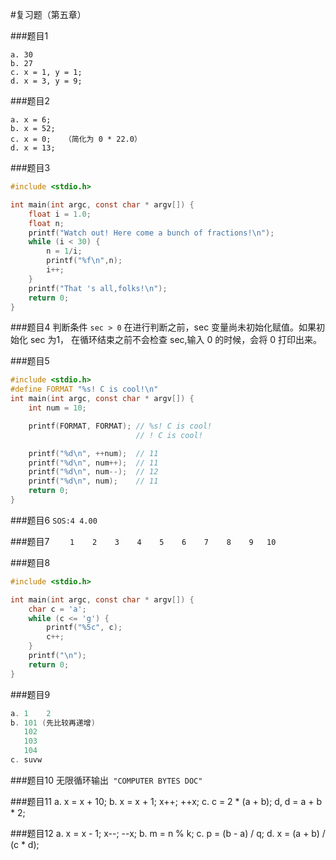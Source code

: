 #复习题（第五章）

###题目1
```
a. 30
b. 27
c. x = 1, y = 1;
d. x = 3, y = 9;
```

###题目2
```
a. x = 6;
b. x = 52;
c. x = 0;	（简化为 0 * 22.0）
d. x = 13;
```

###题目3
```c
#include <stdio.h>

int main(int argc, const char * argv[]) {
    float i = 1.0;
    float n;
    printf("Watch out! Here come a bunch of fractions!\n");
    while (i < 30) {
        n = 1/i;
        printf("%f\n",n);
        i++;
    }
    printf("That 's all,folks!\n");
    return 0;
}
```

###题目4
判断条件 `sec > 0` 在进行判断之前，sec 变量尚未初始化赋值。如果初始化 sec 为1，
在循环结束之前不会检查 sec,输入 0 的时候，会将 0 打印出来。

###题目5
```c
#include <stdio.h>
#define FORMAT "%s! C is cool!\n"
int main(int argc, const char * argv[]) {
    int num = 10;

    printf(FORMAT, FORMAT); // %s! C is cool!
                            // ! C is cool!

    printf("%d\n", ++num);  // 11
    printf("%d\n", num++);  // 11
    printf("%d\n", num--);  // 12
    printf("%d\n", num);    // 11
    return 0;
}
```

###题目6
`SOS:4 4.00`

###题目7
`    1    2    3    4    5    6    7    8    9   10`

###题目8
```c
#include <stdio.h>

int main(int argc, const char * argv[]) {
    char c = 'a';
    while (c <= 'g') {
        printf("%5c", c);
        c++;
    }
    printf("\n");
    return 0;
}
```

###题目9
```c
a. 1    2
b. 101 (先比较再递增)
   102
   103
   104
c. suvw
```

###题目10
无限循环输出` "COMPUTER BYTES DOC"`

###题目11
a. x = x + 10;
b. x = x + 1; x++; ++x;
c. c = 2 * (a + b);
d, d = a + b * 2;

###题目12
a. x = x - 1; x--; --x;
b. m = n % k;
c. p = (b - a) / q;
d. x = (a + b) / (c * d);
